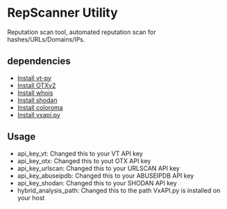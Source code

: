 # RepScanner Utility
Reputation scan tool, automated reputation scan for hashes/URLs/Domains/IPs.
## dependencies
* [Install vt-py](https://github.com/VirusTotal/vt-py)
*  [Install OTXv2](https://github.com/AlienVault-OTX/OTX-Python-SDK) 
*  [Install whois](https://pypi.org/project/python-whois/)
*  [Install shodan](https://shodan.readthedocs.io/en/latest/)
*  [Install coloroma](https://pypi.org/project/colorama/)
*  [Install vxapi.py](https://github.com/PayloadSecurity/VxAPI)

## Usage
* api_key_vt: Changed this to your VT API key
* api_key_otx: Changed this to yout OTX API key
* api_key_urlscan: Changed this to your URLSCAN API key
* api_key_abuseipdb: Changed this to your ABUSEIPDB API key
* api_key_shodan: Changed this to your SHODAN API key
* hybrid_analysis_path: Changed this to the path VxAPI.py is installed on your host
